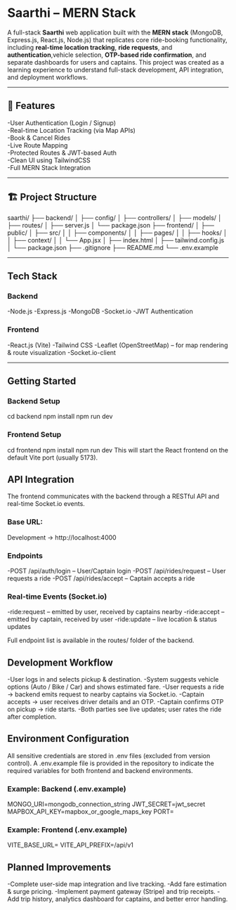 # Saarthi – MERN Stack

A full-stack **Saarthi** web application built with the **MERN stack** (MongoDB, Express.js, React.js, Node.js) that replicates core ride-booking functionality, including **real-time location tracking**, **ride requests**, and **authentication**,vehicle selection, **OTP-based ride confirmation**, and separate dashboards for users and captains.
This project was created as a learning experience to understand full-stack development, API integration, and deployment workflows.

---


## 🌟 Features

-User Authentication (Login / Signup)  
-Real-time Location Tracking (via Map APIs)  
-Book & Cancel Rides  
-Live Route Mapping  
-Protected Routes & JWT-based Auth  
-Clean UI using TailwindCSS  
-Full MERN Stack Integration

---

## 🏗️ Project Structure

saarthi/
├── backend/
│ ├── config/
│ ├── controllers/
│ ├── models/
│ ├── routes/
│ ├── server.js
│ └── package.json
├── frontend/
│ ├── public/
│ ├── src/
│ │ ├── components/
│ │ ├── pages/
│ │ ├── hooks/
│ │ ├── context/
│ │ └── App.jsx
│ ├── index.html
│ ├── tailwind.config.js
│ └── package.json
├── .gitignore
├── README.md
└── .env.example


---


## Tech Stack

### Backend
-Node.js
-Express.js
-MongoDB
-Socket.io
-JWT Authentication

### Frontend
-React.js (Vite)
-Tailwind CSS
-Leaflet (OpenStreetMap) – for map rendering & route visualization
-Socket.io-client

---

## Getting Started


### Backend Setup
cd backend
npm install
npm run dev


### Frontend Setup
cd frontend
npm install
npm run dev
This will start the React frontend on the default Vite port (usually 5173).


## API Integration

The frontend communicates with the backend through a RESTful API and real-time Socket.io events.

### Base URL:
Development → http://localhost:4000


### Endpoints

-POST /api/auth/login – User/Captain login
-POST /api/rides/request – User requests a ride
-POST /api/rides/accept – Captain accepts a ride

### Real-time Events (Socket.io)

-ride:request – emitted by user, received by captains nearby
-ride:accept – emitted by captain, received by user
-ride:update – live location & status updates

Full endpoint list is available in the routes/ folder of the backend.


## Development Workflow

-User logs in and selects pickup & destination.
-System suggests vehicle options (Auto / Bike / Car) and shows estimated fare.
-User requests a ride → backend emits request to nearby captains via Socket.io.
-Captain accepts → user receives driver details and an OTP.
-Captain confirms OTP on pickup → ride starts.
-Both parties see live updates; user rates the ride after completion.


## Environment Configuration

All sensitive credentials are stored in .env files (excluded from version control).
A .env.example file is provided in the repository to indicate the required variables for both frontend and backend environments.


### Example: Backend (.env.example)
MONGO_URI=mongodb_connection_string
JWT_SECRET=jwt_secret
MAPBOX_API_KEY=mapbox_or_google_maps_key
PORT=


### Example: Frontend (.env.example)
VITE_BASE_URL=
VITE_API_PREFIX=/api/v1


## Planned Improvements

-Complete user-side map integration and live tracking.
-Add fare estimation & surge pricing.
-Implement payment gateway (Stripe) and trip receipts.
-Add trip history, analytics dashboard for captains, and better error handling.


